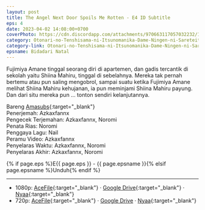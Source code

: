 ```yaml
---
layout: post
title: The Angel Next Door Spoils Me Rotten - E4 ID Subtitle
eps: 4
date: 2023-04-02 14:08:00+0700
coverPhoto: https://cdn.discordapp.com/attachments/970663117057032232/1091981907962634290/mpv-shot0230.jpg
category: Otonari-no-Tenshisama-ni-Itsunomanika-Dame-Ningen-ni-Sareteita-Ken
category-link: Otonari-no-Tenshisama-ni-Itsunomanika-Dame-Ningen-ni-Sareteita-Ken
epsname: Bidadari Natal
---
```


Fujimiya Amane tinggal seorang diri di apartemen, dan gadis tercantik di sekolah yaitu Shiina Mahiru, tinggal di sebelahnya. Mereka tak pernah bertemu atau pun saling mengobrol, sampai suatu ketika Fujimiya Amane melihat Shiina Mahiru kehujanan, ia pun meminjami Shiina Mahiru payung. Dan dari situ mereka pun ... tonton sendiri kelanjutannya.

Bareng [Amasubs](https://amasubs.xyz/){:target="_blank"}<br>
Penerjemah: Azkaxfannx<br>
Pengecek Terjemahan: Azkaxfannx, Noromi<br>
Penata Rias: Noromi<br>
Penggaya Lagu: Nail<br>
Peramu Video: Azkaxfannx<br>
Penyelaras Waktu: Azkaxfannx, Noromi<br>
Penyelaras Akhir: Azkaxfannx, Noromi<br>

{% if page.eps %}E{{ page.eps }} - {{ page.epsname }}{% elsif page.epsname %}Unduh{% endif %}

---
- 1080p: [AceFile](https://acefile.co/f/97974686/amai-tetangga-bidadari-04-1080p5b7a33a4-mkv){:target="_blank"} &middot; [Google Drive](https://drive.google.com/file/d/1foLDizsmCKIzw0e_Jb0n8fFDXndF--1U/view?usp=sharing){:target="_blank"} &middot; [Nyaa](https://nyaa.si/view/1655762){:target="_blank"}<br>
- 720p: [AceFile](https://acefile.co/f/97974685/amai-tetangga-bidadari-04-720p020848b6-mkv){:target="_blank"} &middot; [Google Drive](https://drive.google.com/file/d/1ugCufTmxD2V96cFOOhOXFlMUYy3-MFwu/view?usp=sharing) &middot; [Nyaa](https://nyaa.si/view/1655761){:target="_blank"}